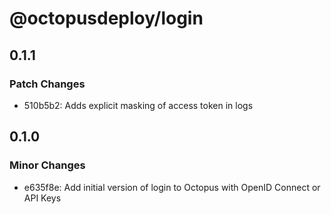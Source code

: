 # @octopusdeploy/login

## 0.1.1

### Patch Changes

-   510b5b2: Adds explicit masking of access token in logs

## 0.1.0

### Minor Changes

-   e635f8e: Add initial version of login to Octopus with OpenID Connect or API Keys
